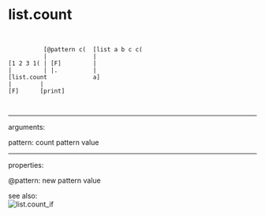 # list.count

```


          [@pattern c(  [list a b c c(
          |             |
[1 2 3 1( | [F]         |
|         | |.          |
[list.count             a]
|        |
[F]      [print]

            
```
---
arguments:

pattern: count pattern value<br>

---
properties:

@pattern: new pattern value<br>

see also:<br>
![list.count_if]("img/object_list.count_if.png")
